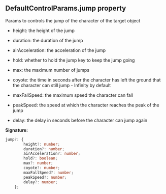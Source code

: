
## DefaultControlParams.jump property

Params to controls the jump of the character of the target object

- height: the height of the jump

- duration: the duration of the jump

- airAcceleration: the acceleration of the jump

- hold: whether to hold the jump key to keep the jump going

- max: the maximum number of jumps

- coyote: the time in seconds after the character has left the ground that the character can still jump - Infinity by default

- maxFallSpeed: the maximum speed the character can fall

- peakSpeed: the speed at which the character reaches the peak of the jump

- delay: the delay in seconds before the character can jump again

**Signature:**

```typescript
jump?: {
        height?: number;
        duration?: number;
        airAcceleration?: number;
        hold?: boolean;
        max?: number;
        coyote?: number;
        maxFallSpeed?: number;
        peakSpeed?: number;
        delay?: number;
    };
```
